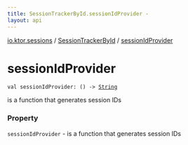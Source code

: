 ```yaml
---
title: SessionTrackerById.sessionIdProvider - 
layout: api
---
```


<div class='api-docs-breadcrumbs'><a href="../index.html">io.ktor.sessions</a> / <a href="index.html">SessionTrackerById</a> / <a href="./session-id-provider.html">sessionIdProvider</a></div>

# sessionIdProvider

<div class="signature"><code><span class="keyword">val </span><span class="identifier">sessionIdProvider</span><span class="symbol">: </span><span class="symbol">(</span><span class="symbol">)</span>&nbsp;<span class="symbol">-&gt;</span>&nbsp;<a href="https://kotlinlang.org/api/latest/jvm/stdlib/kotlin/-string/index.html"><span class="identifier">String</span></a></code></div>

is a function that generates session IDs

### Property

<code>sessionIdProvider</code> - is a function that generates session IDs